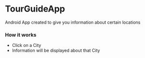 # TourGuideApp
Android App created to give you information about certain locations

### How it works
* Click on a City
* Information will be displayed about that City

